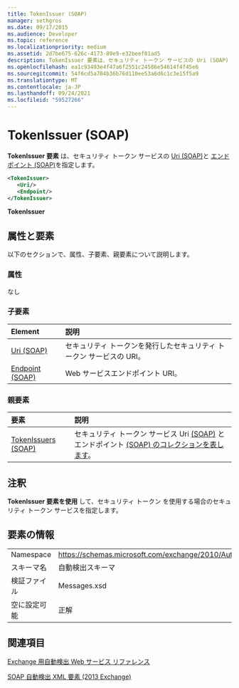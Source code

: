 ```yaml
---
title: TokenIssuer (SOAP)
manager: sethgros
ms.date: 09/17/2015
ms.audience: Developer
ms.topic: reference
ms.localizationpriority: medium
ms.assetid: 2d7be675-626c-4173-89e9-e32beef81ad5
description: TokenIssuer 要素は、セキュリティ トークン サービスの Uri (SOAP) とエンドポイント (SOAP) を指定します。
ms.openlocfilehash: ea1c93493e4f47a6f2551c24586e54614f4f45e6
ms.sourcegitcommit: 54f6cd5a704b36b76d110ee53a6d6c1c3e15f5a9
ms.translationtype: MT
ms.contentlocale: ja-JP
ms.lasthandoff: 09/24/2021
ms.locfileid: "59527266"
---
```

# <a name="tokenissuer-soap"></a>TokenIssuer (SOAP)

**TokenIssuer 要素** は、セキュリティ トークン サービスの [Uri (SOAP)](uri-soap.md)と [エンドポイント (SOAP)](endpoint-soap.md)を指定します。 
  
```XML
<TokenIssuer>
   <Uri/>
   <Endpoint/>
</TokenIssuer>
```

 **TokenIssuer**
## <a name="attributes-and-elements"></a>属性と要素

以下のセクションで、属性、子要素、親要素について説明します。
  
### <a name="attributes"></a>属性

なし
  
### <a name="child-elements"></a>子要素

|**Element**|**説明**|
|:-----|:-----|
|[Uri (SOAP)](uri-soap.md) <br/> |セキュリティ トークンを発行したセキュリティ トークン サービスの URI。  <br/> |
|[Endpoint (SOAP)](endpoint-soap.md) <br/> |Web サービスエンドポイント URI。  <br/> |
   
### <a name="parent-elements"></a>親要素

|**要素**|**説明**|
|:-----|:-----|
|[TokenIssuers (SOAP)](tokenissuers-soap.md) <br/> |セキュリティ トークン サービス Uri [(SOAP)](uri-soap.md) とエンドポイント [(SOAP) のコレクションを表します](endpoint-soap.md)。  <br/> |
   
## <a name="remarks"></a>注釈

**TokenIssuer 要素を使用** して、セキュリティ トークン を使用する場合のセキュリティ トークン サービスを指定します。 
  
## <a name="element-information"></a>要素の情報

|||
|:-----|:-----|
|Namespace  <br/> |https://schemas.microsoft.com/exchange/2010/Autodiscover  <br/> |
|スキーマ名  <br/> |自動検出スキーマ  <br/> |
|検証ファイル  <br/> |Messages.xsd  <br/> |
|空に設定可能  <br/> |正解  <br/> |
   
## <a name="see-also"></a>関連項目



[Exchange 用自動検出 Web サービス リファレンス](autodiscover-web-service-reference-for-exchange.md)
  
[SOAP 自動検出 XML 要素 (2013 Exchange)](soap-autodiscover-xml-elements-for-exchange-2013.md)

